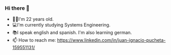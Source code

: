 ### Hi there 👋

<!--
**JuaniPucheta/JuaniPucheta** is a ✨ _special_ ✨ repository because its `README.md` (this file) appears on your GitHub profile.

Here are some ideas to get you started:

- 🔭 I’m currently working on ...
- 🌱 I’m currently learning ...
- 👯 I’m looking to collaborate on ...
- 🤔 I’m looking for help with ...
- 💬 Ask me about ...
- 📫 How to reach me: ...
- 😄 Pronouns: ...
- ⚡ Fun fact: ...
-->

- 🙋‍♂️I'm 22 years old.
- 💻I'm currently studying Systems Engineering.
- 📚I speak english and spanish. I'm also learning german.
- 📫 How to reach me: https://www.linkedin.com/in/juan-ignacio-pucheta-159551131/ 

